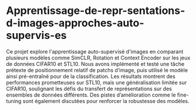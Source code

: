 # Apprentissage-de-repr-sentations-d-images-approches-auto-supervis-es

Ce projet explore l'apprentissage auto-supervisé d'images en comparant plusieurs modèles comme SimCLR, Rotation et Context Encoder sur les jeux de données CIFAR10 et STL10. Nous avons implémenté et testé une tâche prétexte de positionnement relatif de patchs d’image, puis utilisé le modèle ainsi pré-entraîné pour de la classification. Les résultats montrent des performances prometteuses sur STL10, mais une généralisation limitée sur CIFAR10, soulignant les défis du transfert de représentations sur des ensembles de données différents. Des pistes d’amélioration comme le fine-tuning sont également discutées pour renforcer la robustesse des modèles.
